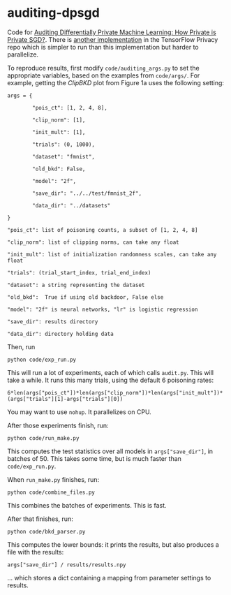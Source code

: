# auditing-dpsgd

Code for [Auditing Differentially Private Machine Learning: How Private is Private SGD?](https://arxiv.org/abs/2006.07709). There is [another implementation](https://github.com/tensorflow/privacy/tree/master/research/audit_2020) in the TensorFlow Privacy repo which is simpler to run than this implementation but harder to parallelize.

To reproduce results, first modify `code/auditing_args.py` to set the appropriate variables, based on the examples from `code/args/`. For example, getting the _ClipBKD_ plot from Figure 1a uses the following setting:

```
args = {

        "pois_ct": [1, 2, 4, 8],

        "clip_norm": [1],

        "init_mult": [1],

        "trials": (0, 1000),

        "dataset": "fmnist",

        "old_bkd": False,

        "model": "2f",

        "save_dir": "../../test/fmnist_2f",

        "data_dir": "../datasets"

}

"pois_ct": list of poisoning counts, a subset of [1, 2, 4, 8]

"clip_norm": list of clipping norms, can take any float

"init_mult": list of initialization randomness scales, can take any float

"trials": (trial_start_index, trial_end_index)

"dataset": a string representing the dataset

"old_bkd":  True if using old backdoor, False else

"model": "2f" is neural networks, "lr" is logistic regression

"save_dir": results directory

"data_dir": directory holding data
```


Then, run

    python code/exp_run.py

This will run a lot of experiments, each of which calls `audit.py`. This will take a while. It runs this many trials, using the default 6 poisoning rates:

    6*len(args["pois_ct"])*len(args["clip_norm"])*len(args["init_mult"])*(args["trials"][1]-args["trials"][0])

You may want to use `nohup`. It parallelizes on CPU.


After those experiments finish, run:

    python code/run_make.py

This computes the test statistics over all models in `args["save_dir"]`, in batches of 50. This takes some time, but is much faster than `code/exp_run.py`.


When `run_make.py` finishes, run:

    python code/combine_files.py

This combines the batches of experiments. This is fast.

After that finishes, run: 

    python code/bkd_parser.py

This computes the lower bounds: it prints the results, but also produces a file with the results:

    args["save_dir"] / results/results.npy

... which stores a dict containing a mapping from parameter settings to results.
